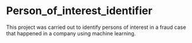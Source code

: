 # Person_of_interest_identifier
This project was carried out to identify persons of interest in a fraud case that happened in a company using machine learning.
